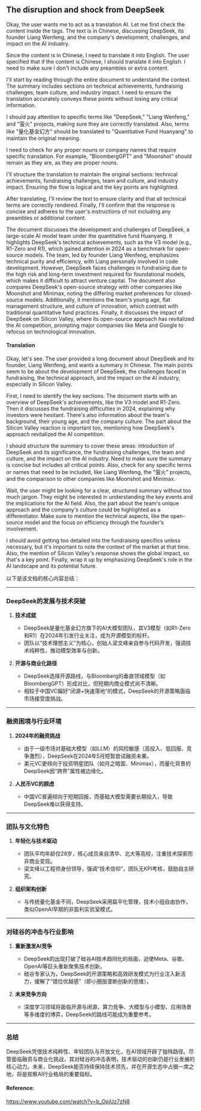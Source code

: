 ## The disruption and shock from DeepSeek

<think>
Okay, the user wants me to act as a translation AI. Let me first check the content inside the <document> tags. The text is in Chinese, discussing DeepSeek, its founder Liang Wenfeng, and the company's development, challenges, and impact on the AI industry. 

Since the content is in Chinese, I need to translate it into English. The user specified that if the content is Chinese, I should translate it into English. I need to make sure I don't include any preambles or extra content. 

I'll start by reading through the entire document to understand the context. The summary includes sections on technical achievements, fundraising challenges, team culture, and industry impact. I need to ensure the translation accurately conveys these points without losing any critical information. 

I should pay attention to specific terms like "DeepSeek," "Liang Wenfeng," and "萤火" projects, making sure they are correctly translated. Also, terms like "量化基金幻方" should be translated to "Quantitative Fund Huanyang" to maintain the original meaning. 

I need to check for any proper nouns or company names that require specific translation. For example, "BloombergGPT" and "Moonshot" should remain as they are, as they are proper nouns. 

I'll structure the translation to maintain the original sections: technical achievements, fundraising challenges, team and culture, and industry impact. Ensuring the flow is logical and the key points are highlighted. 

After translating, I'll review the text to ensure clarity and that all technical terms are correctly rendered. Finally, I'll confirm that the response is concise and adheres to the user's instructions of not including any preambles or additional content.
</think>

The document discusses the development and challenges of DeepSeek, a large-scale AI model team under the quantitative fund Huanyang. It highlights DeepSeek's technical achievements, such as the V3 model (e.g., R1-Zero and R1), which gained attention in 2024 as a benchmark for open-source models. The team, led by founder Liang Wenfeng, emphasizes technical purity and efficiency, with Liang personally involved in code development. However, DeepSeek faces challenges in fundraising due to the high risk and long-term investment required for foundational models, which makes it difficult to attract venture capital. The document also compares DeepSeek's open-source strategy with other companies like Moonshot and Minimax, noting the differing market preferences for closed-source models. Additionally, it mentions the team's young age, flat management structure, and culture of innovation, which contrast with traditional quantitative fund practices. Finally, it discusses the impact of DeepSeek on Silicon Valley, where its open-source approach has revitalized the AI competition, prompting major companies like Meta and Google to refocus on technological innovation.

#### Translation 

<think>
Okay, let's see. The user provided a long document about DeepSeek and its founder, Liang Wenfeng, and wants a summary in Chinese. The main points seem to be about the development of DeepSeek, the challenges faced in fundraising, the technical approach, and the impact on the AI industry, especially in Silicon Valley.

First, I need to identify the key sections. The document starts with an overview of DeepSeek's achievements, like the V3 model and R1-Zero. Then it discusses the fundraising difficulties in 2024, explaining why investors were hesitant. There's also information about the team's background, their young age, and the company culture. The part about the Silicon Valley reaction is important too, mentioning how DeepSeek's approach revitalized the AI competition.

I should structure the summary to cover these areas: introduction of DeepSeek and its significance, the fundraising challenges, the team and culture, and the impact on the AI industry. Need to make sure the summary is concise but includes all critical points. Also, check for any specific terms or names that need to be included, like Liang Wenfeng, the "萤火" projects, and the comparison to other companies like Moonshot and Minimax.

Wait, the user might be looking for a clear, structured summary without too much jargon. They might be interested in understanding the key events and the implications for the AI field. Also, the part about the team's unique approach and the company's culture could be highlighted as a differentiator. Make sure to mention the technical aspects, like the open-source model and the focus on efficiency through the founder's involvement.

I should avoid getting too detailed into the fundraising specifics unless necessary, but it's important to note the context of the market at that time. Also, the mention of Silicon Valley's response shows the global impact, so that's a key point. Finally, wrap it up by emphasizing DeepSeek's role in the AI landscape and its potential future.
</think>

以下是该文档的核心内容总结：

---

### **DeepSeek的发展与技术突破**
1. **技术成就**  
   - DeepSeek是量化基金幻方旗下的AI大模型团队，其V3模型（如R1-Zero和R1）在2024年引发行业关注，成为开源模型的标杆。  
   - 团队以“技术理想主义”为核心，创始人梁文峰亲自参与代码开发，强调技术纯粹性，推动模型效率与创新。

2. **开源与商业化路径**  
   - DeepSeek选择开源路线，与Bloomberg的垂直领域模型（如BloombergGPT）形成对比，但短期内商业模式尚不清晰。  
   - 相较于中国VC偏好“闭源+快速落地”的模式，DeepSeek的开源策略面临市场接受度挑战。

---

### **融资困境与行业环境**
1. **2024年的融资挑战**  
   - 由于一级市场对基础大模型（如LLM）的风险敏感（高投入、低回报、竞争激烈），DeepSeek在2024年5月短暂尝试融资未果。  
   - 美元VC更倾向于投资明星团队（如月之暗面、Minimax），而量化背景的DeepSeek因“跨界”属性被边缘化。

2. **人民币VC的顾虑**  
   - 中国VC普遍倾向于短期回报，而基础大模型需要长期投入，导致DeepSeek难以获得支持。

---

### **团队与文化特色**
1. **年轻化与技术驱动**  
   - 团队平均年龄仅28岁，核心成员来自清华、北大等高校，注重技术探索而非商业变现。  
   - 梁文峰以工程师身份领导，强调“技术信仰”，团队无KPI考核，鼓励自主研究。

2. **组织架构创新**  
   - 与传统量化基金不同，DeepSeek采用扁平化管理，技术小组自由协作，类似OpenAI早期的非盈利实验室模式。

---

### **对硅谷的冲击与行业影响**
1. **重新激发AI竞争**  
   - DeepSeek的出现打破了硅谷AI技术趋同化的局面，迫使Meta、谷歌、OpenAI等巨头重新聚焦技术创新。  
   - 硅谷专家认为，DeepSeek的开源策略和高效研发模式为行业注入新活力，缓解了“错位优越感”（即小圈层垄断创新的思维）。

2. **未来竞争方向**  
   - 深度学习领域将面临开源与闭源、算力竞争、大模型与小模型、应用场景等多维度的博弈，DeepSeek的路线可能成为重要参考。

---

### **总结**
DeepSeek凭借技术纯粹性、年轻团队与开放文化，在AI领域开辟了独特路径。尽管面临融资与商业化挑战，其对硅谷的冲击表明，技术驱动的创新仍是行业发展的核心动力。未来，DeepSeek能否持续保持技术领先，并在开源生态中占据一席之地，将是观察AI行业格局的重要指标。

#### Reference: 

https://www.youtube.com/watch?v=b_OpjUz7zN8
